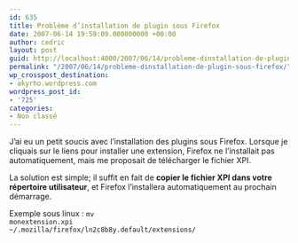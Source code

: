 ```yaml
---
id: 635
title: Problème d’installation de plugin sous Firefox
date: 2007-06-14 19:59:09.000000000 +00:00
author: cedric
layout: post
guid: http://localhost:4000/2007/06/14/probleme-dinstallation-de-plugin-sous-firefox.html
permalink: "/2007/06/14/probleme-dinstallation-de-plugin-sous-firefox/"
wp_crosspost_destination:
- akyrho.wordpress.com
wordpress_post_id:
- '725'
categories:
- Non classé
---
```

J’ai eu un petit soucis avec l’installation des plugins sous Firefox. Lorsque je cliquais sur le liens pour installer une extension, Firefox ne l’installait pas automatiquement, mais me proposait de télécharger le fichier XPI.

La solution est simple; il suffit en fait de **copier le fichier XPI dans votre répertoire utilisateur**, et Firefox l’installera automatiquement au prochain démarrage.

Exemple sous linux : <code class="highlighter-rouge">mv monextension.xpi ~/.mozilla/firefox/ln2c8b8y.default/extensions/</code>